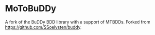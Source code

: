 # MoToBuDDy
A fork of the BuDDy BDD library with a support of MTBDDs.
Forked from https://github.com/SSoelvsten/buddy.
